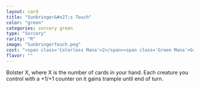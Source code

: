 ```yaml
---
layout: card
title: "Sunbringer&#x27;s Touch"
color: "green"
categories: sorcery green
type: "Sorcery"
rarity: "R"
image: "SunbringerTouch.png"
cost: "<span class='Colorless Mana'>2</span><span class='Green Mana'>G</span><span class='Green Mana'>G</span>"
flavor: ""
---
```


Bolster X, where X is the number of cards in your hand.  Each creature you control with a +1/+1 counter on it gains trample until end of turn.
